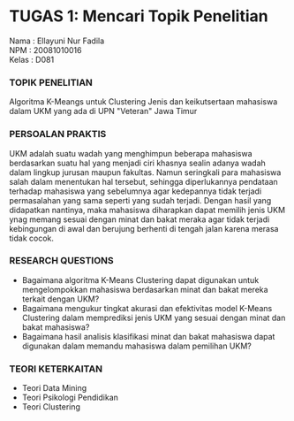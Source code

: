 # TUGAS 1: Mencari Topik Penelitian
Nama    : Ellayuni Nur Fadila <br>
NPM     : 20081010016 <br>
Kelas   : D081 <br>

### TOPIK PENELITIAN
Algoritma K-Meangs untuk Clustering Jenis dan keikutsertaan mahasiswa dalam UKM yang ada di UPN "Veteran" Jawa Timur 

### PERSOALAN PRAKTIS
UKM adalah suatu wadah yang menghimpun beberapa mahasiswa berdasarkan suatu hal yang menjadi ciri khasnya sealin adanya wadah dalam lingkup jurusan maupun fakultas. Namun seringkali para mahasiswa salah dalam menentukan hal tersebut, sehingga diperlukannya pendataan terhadap mahasiswa yang sebelumnya agar kedepannya tidak terjadi permasalahan yang sama seperti yang sudah terjadi. Dengan hasil yang didapatkan nantinya, maka mahasiswa diharapkan dapat memilih jenis UKM ynag memang sesuai dengan minat dan bakat meraka agar tidak terjadi kebingungan di awal dan berujung berhenti di tengah jalan karena merasa tidak cocok.

### RESEARCH QUESTIONS
- Bagaimana algoritma K-Means Clustering dapat digunakan untuk mengelompokkan mahasiswa berdasarkan minat dan bakat mereka terkait dengan UKM?
- Bagaimana mengukur tingkat akurasi dan efektivitas model K-Means Clustering dalam memprediksi jenis UKM yang sesuai dengan minat dan bakat mahasiswa?
- Bagaimana hasil analisis klasifikasi minat dan bakat mahasiswa dapat digunakan dalam memandu mahasiswa dalam pemilihan UKM?

### TEORI KETERKAITAN
- Teori Data Mining
- Teori Psikologi Pendidikan
- Teori Clustering
